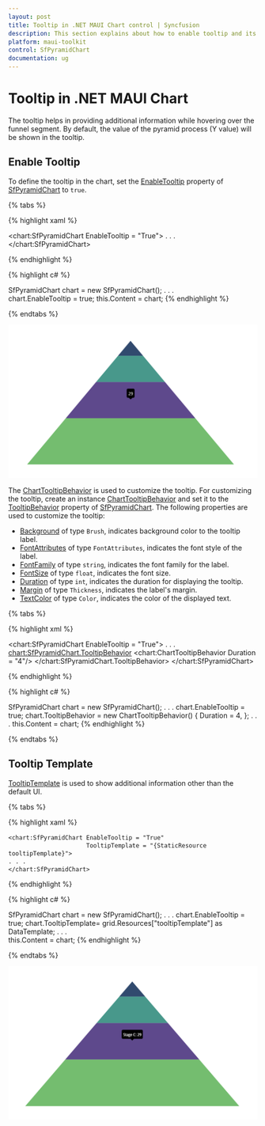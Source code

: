 ```yaml
---
layout: post
title: Tooltip in .NET MAUI Chart control | Syncfusion
description: This section explains about how to enable tooltip and its customization in Syncfusion .NET MAUI Chart (SfPyramidChart) control
platform: maui-toolkit
control: SfPyramidChart
documentation: ug
---
```


# Tooltip in .NET MAUI Chart

The tooltip helps in providing additional information while hovering over the funnel segment. By default, the value of the pyramid process (Y value) will be shown in the tooltip.

## Enable Tooltip

To define the tooltip in the chart, set the [EnableTooltip](https://help.syncfusion.com/cr/maui-toolkit/Syncfusion.Maui.Toolkit.Charts.SfPyramidChart.html#Syncfusion_Maui_Toolkit_Charts_SfPyramidChart_EnableTooltip) property of [SfPyramidChart](https://help.syncfusion.com/cr/maui-toolkit/Syncfusion.Maui.Toolkit.Charts.SfPyramidChart.html) to `true`.

{% tabs %}

{% highlight xaml %}

<chart:SfPyramidChart EnableTooltip = "True">
. . .
</chart:SfPyramidChart>


{% endhighlight %}

{% highlight c# %}

SfPyramidChart chart = new SfPyramidChart();
. . .      
chart.EnableTooltip = true;
this.Content = chart;
{% endhighlight %}

{% endtabs %}

![Tooltip support in MAUI chart](Tooltip_images/MAUI_chart_tooltip.png)

The [ChartTooltipBehavior](https://help.syncfusion.com/cr/maui-toolkit/Syncfusion.Maui.Toolkit.Charts.ChartTooltipBehavior.html) is used to customize the tooltip. For customizing the tooltip, create an instance [ChartTooltipBehavior](https://help.syncfusion.com/cr/maui-toolkit/Syncfusion.Maui.Toolkit.Charts.ChartTooltipBehavior.html) and set it to the [TooltipBehavior](https://help.syncfusion.com/cr/maui-toolkit/Syncfusion.Maui.Toolkit.Charts.ChartBase.html#Syncfusion_Maui_Toolkit_Charts_ChartBase_TooltipBehavior) property of [SfPyramidChart](https://help.syncfusion.com/cr/maui-toolkit/Syncfusion.Maui.Toolkit.Charts.SfPyramidChart.html). The following properties are used to customize the tooltip:

* [Background](https://help.syncfusion.com/cr/maui-toolkit/Syncfusion.Maui.Toolkit.Charts.ChartTooltipBehavior.html#Syncfusion_Maui_Toolkit_Charts_ChartTooltipBehavior_Background) of type `Brush`, indicates background color to the tooltip label.
* [FontAttributes](https://help.syncfusion.com/cr/maui-toolkit/Syncfusion.Maui.Toolkit.Charts.ChartTooltipBehavior.html#Syncfusion_Maui_Toolkit_Charts_ChartTooltipBehavior_FontAttributes) of type `FontAttributes`, indicates the font style of the label.
* [FontFamily](https://help.syncfusion.com/cr/maui-toolkit/Syncfusion.Maui.Toolkit.Charts.ChartTooltipBehavior.html#Syncfusion_Maui_Toolkit_Charts_ChartTooltipBehavior_FontFamily) of type `string`, indicates the font family for the label.
* [FontSize](https://help.syncfusion.com/cr/maui-toolkit/Syncfusion.Maui.Toolkit.Charts.ChartTooltipBehavior.html#Syncfusion_Maui_Toolkit_Charts_ChartTooltipBehavior_FontSize) of type `float`, indicates the font size.
* [Duration](https://help.syncfusion.com/cr/maui-toolkit/Syncfusion.Maui.Toolkit.Charts.ChartTooltipBehavior.html#Syncfusion_Maui_Toolkit_Charts_ChartTooltipBehavior_Duration) of type `int`, indicates the duration for displaying the tooltip.
* [Margin](https://help.syncfusion.com/cr/maui-toolkit/Syncfusion.Maui.Toolkit.Charts.ChartTooltipBehavior.html#Syncfusion_Maui_Toolkit_Charts_ChartTooltipBehavior_Margin) of type `Thickness`, indicates the label's margin.
* [TextColor](https://help.syncfusion.com/cr/maui-toolkit/Syncfusion.Maui.Toolkit.Charts.ChartTooltipBehavior.html#Syncfusion_Maui_Toolkit_Charts_ChartTooltipBehavior_TextColor) of type `Color`, indicates the color of the displayed text.

{% tabs %}

{% highlight xml %}

<chart:SfPyramidChart EnableTooltip = "True">
    . . .
    <chart:SfPyramidChart.TooltipBehavior>
        <chart:ChartTooltipBehavior Duration = "4"/>
    </chart:SfPyramidChart.TooltipBehavior>
</chart:SfPyramidChart>

{% endhighlight %}

{% highlight c# %}

SfPyramidChart chart = new SfPyramidChart();
. . .
chart.EnableTooltip = true;
chart.TooltipBehavior = new ChartTooltipBehavior()
{
    Duration = 4,
};
. . .
this.Content = chart;
{% endhighlight %}

{% endtabs %}

## Tooltip Template

[TooltipTemplate](https://help.syncfusion.com/cr/maui-toolkit/Syncfusion.Maui.Toolkit.Charts.SfPyramidChart.html#Syncfusion_Maui_Toolkit_Charts_SfPyramidChart_TooltipTemplate) is used to show additional information other than the default UI.

{% tabs %}

{% highlight xaml %}

<Grid x:Name="grid">
    <Grid.Resources>
        <DataTemplate x:Key = "tooltipTemplate">
            <StackLayout Orientation = "Horizontal">
                <Label Text = "{Binding Item.Name}"
                       TextColor = "White"
                       FontAttributes = "Bold"
                       HorizontalOptions = "Center"
                       VerticalOptions = "Center"/>
                <Label Text = "{Binding Item.Value,StringFormat=': {0}'}"
                       TextColor = "White"
                       FontAttributes = "Bold"
                       HorizontalOptions = "Center"
                       VerticalOptions = "Center"/>
            </StackLayout>
        </DataTemplate>
    </Grid.Resources>

    <chart:SfPyramidChart EnableTooltip = "True"
                          TooltipTemplate = "{StaticResource tooltipTemplate}">
	. . .
    </chart:SfPyramidChart>
</Grid>

{% endhighlight %}

{% highlight c# %}

SfPyramidChart chart = new SfPyramidChart();
. . .
chart.EnableTooltip = true;
chart.TooltipTemplate= grid.Resources["tooltipTemplate"] as DataTemplate;
. . .     
this.Content = chart;
{% endhighlight %}

{% endtabs %}

![Tooltip template in MAUI Chart](Tooltip_images/MAUI_chart_tooltip_customization.png)